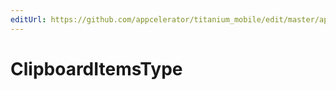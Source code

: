 ```yaml
---
editUrl: https://github.com/appcelerator/titanium_mobile/edit/master/apidoc/Titanium/UI/Clipboard/Clipboard.yml
---
```

# ClipboardItemsType

<TypeHeader/>

<ApiDocs/>

